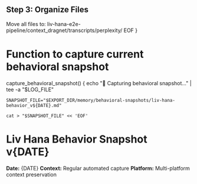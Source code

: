 ## Step 3: Organize Files

Move all files to:
liv-hana-e2e-pipeline/context_dragnet/transcripts/perplexity/
EOF
}

# Function to capture current behavioral snapshot

capture_behavioral_snapshot() {
    echo "📸 Capturing behavioral snapshot..." | tee -a "$LOG_FILE"

    SNAPSHOT_FILE="$EXPORT_DIR/memory/behavioral-snapshots/liv-hana-behavior_v${DATE}.md"
    
    cat > "$SNAPSHOT_FILE" << 'EOF'

# Liv Hana Behavior Snapshot v{DATE}

**Date:** {DATE}
**Context:** Regular automated capture
**Platform:** Multi-platform context preservation
